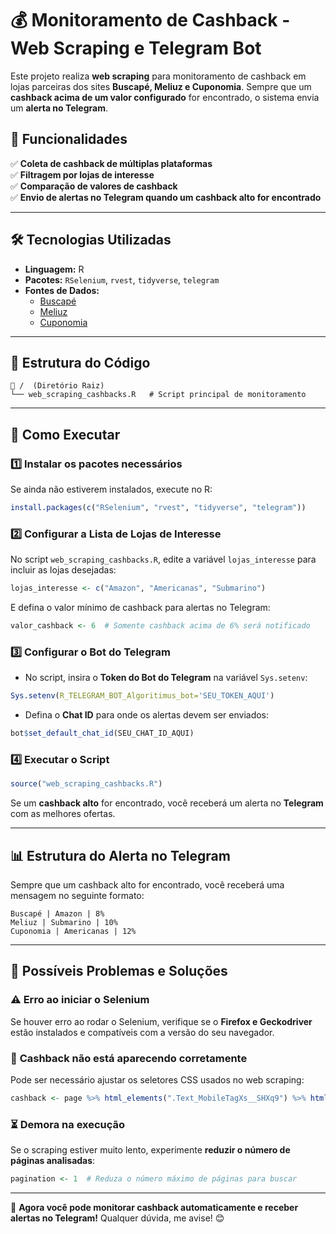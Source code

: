 # 💰 Monitoramento de Cashback - Web Scraping e Telegram Bot

Este projeto realiza **web scraping** para monitoramento de cashback em lojas parceiras dos sites **Buscapé, Meliuz e Cuponomia**. Sempre que um **cashback acima de um valor configurado** for encontrado, o sistema envia um **alerta no Telegram**.

## 📌 Funcionalidades

✅ **Coleta de cashback de múltiplas plataformas**  
✅ **Filtragem por lojas de interesse**  
✅ **Comparação de valores de cashback**  
✅ **Envio de alertas no Telegram quando um cashback alto for encontrado**  

---

## 🛠 Tecnologias Utilizadas

- **Linguagem:** R  
- **Pacotes:** `RSelenium`, `rvest`, `tidyverse`, `telegram`  
- **Fontes de Dados:**  
  - [Buscapé](https://www.buscape.com.br/cupom-de-desconto/)  
  - [Meliuz](https://www.meliuz.com.br/desconto-lojas)  
  - [Cuponomia](https://www.cuponomia.com.br/desconto)  

---

## 📂 Estrutura do Código

```
📁 /  (Diretório Raiz)
└── web_scraping_cashbacks.R   # Script principal de monitoramento
```

---

## 🚀 Como Executar

### 1️⃣ **Instalar os pacotes necessários**

Se ainda não estiverem instalados, execute no R:

```r
install.packages(c("RSelenium", "rvest", "tidyverse", "telegram"))
```

### 2️⃣ **Configurar a Lista de Lojas de Interesse**

No script `web_scraping_cashbacks.R`, edite a variável `lojas_interesse` para incluir as lojas desejadas:

```r
lojas_interesse <- c("Amazon", "Americanas", "Submarino")
```

E defina o valor mínimo de cashback para alertas no Telegram:

```r
valor_cashback <- 6  # Somente cashback acima de 6% será notificado
```

### 3️⃣ **Configurar o Bot do Telegram**

- No script, insira o **Token do Bot do Telegram** na variável `Sys.setenv`:

```r
Sys.setenv(R_TELEGRAM_BOT_Algoritimus_bot='SEU_TOKEN_AQUI')
```

- Defina o **Chat ID** para onde os alertas devem ser enviados:

```r
bot$set_default_chat_id(SEU_CHAT_ID_AQUI)
```

### 4️⃣ **Executar o Script**

```r
source("web_scraping_cashbacks.R")
```

Se um **cashback alto** for encontrado, você receberá um alerta no **Telegram** com as melhores ofertas.

---

## 📊 Estrutura do Alerta no Telegram

Sempre que um cashback alto for encontrado, você receberá uma mensagem no seguinte formato:

```
Buscapé | Amazon | 8%
Meliuz | Submarino | 10%
Cuponomia | Americanas | 12%
```

---

## 🛑 Possíveis Problemas e Soluções

### ⚠️ **Erro ao iniciar o Selenium**
Se houver erro ao rodar o Selenium, verifique se o **Firefox e Geckodriver** estão instalados e compatíveis com a versão do seu navegador.

### 🔄 **Cashback não está aparecendo corretamente**
Pode ser necessário ajustar os seletores CSS usados no web scraping:

```r
cashback <- page %>% html_elements(".Text_MobileTagXs__SHXq9") %>% html_text2()
```

### ⏳ **Demora na execução**
Se o scraping estiver muito lento, experimente **reduzir o número de páginas analisadas**:

```r
pagination <- 1  # Reduza o número máximo de páginas para buscar
```

---



🚀 **Agora você pode monitorar cashback automaticamente e receber alertas no Telegram!** Qualquer dúvida, me avise! 😊
